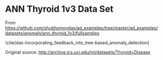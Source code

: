 # ANN Thyroid 1v3 Data Set

From https://github.com/shubhomoydas/ad_examples/tree/master/ad_examples/datasets/anomaly/ann_thyroid_1v3/fullsamples

\cite{das-incorporating_feedback_into_tree-based_anomaly_detection}

Original source: http://archive.ics.uci.edu/ml/datasets/Thyroid+Disease

